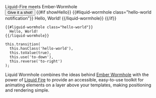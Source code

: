 <div class="front-page-container-1">
  <span class="lead">
    Liquid-Fire meets Ember-Wormhole
  </span>
</div>
<div class="front-page-container-2">
  <button {{action 'toggleHello'}} id="hello-world-button" class="btn btn-primary btn-embossed">
    Give it a shot!
  </button>
  {{#if showHello}}
    {{#liquid-wormhole class="hello-world notification"}}
      Hello, World!
    {{/liquid-wormhole}}
  {{/if}}
</div>

```
{{#liquid-wormhole class="hello-world"}}
  Hello, World!
{{/liquid-wormhole}}
```

```
this.transition(
  this.hasClass('hello-world'),
  this.toValue(true),
  this.use('to-down'),
  this.reverse('to-right')
);
```

Liquid Wormhole combines the ideas behind
[Ember Wormhole](https://github.com/yapplabs/ember-wormhole.git) with
the power of [Liquid Fire](http://ef4.github.io/liquid-fire/) to provide an
accessible, easy-to-use toolkit for animating elements on a layer above your
templates, making positioning and rendering simple.
